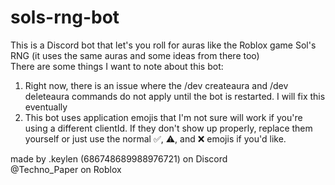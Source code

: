 # sols-rng-bot
This is a Discord bot that let's you roll for auras like the Roblox game Sol's RNG (it uses the same auras and some ideas from there too)  
There are some things I want to note about this bot:  
1. Right now, there is an issue where the /dev createaura and /dev deleteaura commands do not apply until the bot is restarted. I will fix this eventually
2. This bot uses application emojis that I'm not sure will work if you're using a different clientId. If they don't show up properly, replace them yourself or just use the normal ✅, ⚠️, and ❌ emojis if you'd like.

made by .keylen (686748689988976721) on Discord  
@Techno_Paper on Roblox
